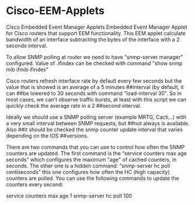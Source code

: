 # Cisco-EEM-Applets
Cisco Embedded Event Manager Applets
Embedded Event Manager Applet for Cisco routers that support EEM functionality.
This EEM applet calculate bandwidth of an interface subtracting the bytes of the interface with a 2 seconds interval. 

To allow SNMP polling at router we need to have "snmp-server manager" configured.
Value of .ifindex can be checked with command "show snmp mib ifmib ifindex"

Cisco routers refresh interface rate by default every few seconds but the value that is showed is an average of a 5 minutes ##interval (by default, it can ##be lowered to 30 seconds with command "load-interval 30". 
So in most cases, we can't observe traffic bursts, at least with this script we can quickly check the average rate in a 2 ##second interval.

Ideally we should use a SNMP polling server (example MRTG, Cacti,..) with a very small interval between SNMP requests, but ##not always is available. Also ##it should be checked the snmp counter update interval that varies depending on the IOS ##versions.

There are two commands that you can use to control how often the SNMP counters are updated.
The first command is the “service counters max age seconds” which configures the maximum "age" of cached counters, in seconds. 
The other one is a hidden command: “snmp-server hc poll centiseconds” this one configures how often the HC (high capacity) counters are polled.
You can use the following commands to update the counters every second:

service counters max age 1
snmp-server hc poll 100
